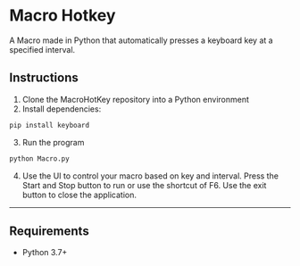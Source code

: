 # Macro Hotkey

A Macro made in Python that automatically presses a keyboard key at a specified interval. 

## Instructions

1. Clone the MacroHotKey repository into a Python environment
2. Install dependencies:

```bash
pip install keyboard
```

3. Run the program

```bash
python Macro.py
```

4. Use the UI to control your macro based on key and interval. Press the Start and Stop button to run or use the shortcut of F6. Use the exit button to close the application.


---

## Requirements

- Python 3.7+
